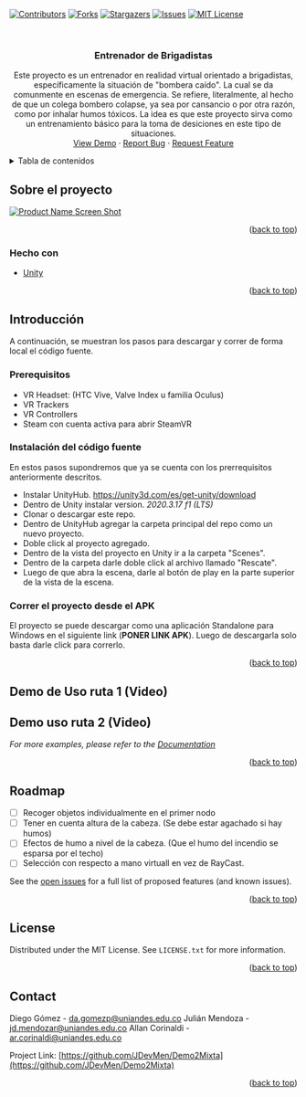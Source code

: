 <div id="top"></div>
<!--
*** Thanks for checking out the Best-README-Template. If you have a suggestion
*** that would make this better, please fork the repo and create a pull request
*** or simply open an issue with the tag "enhancement".
*** Don't forget to give the project a star!
*** Thanks again! Now go create something AMAZING! :D
-->



<!-- PROJECT SHIELDS -->
<!--
*** I'm using markdown "reference style" links for readability.
*** Reference links are enclosed in brackets [ ] instead of parentheses ( ).
*** See the bottom of this document for the declaration of the reference variables
*** for contributors-url, forks-url, etc. This is an optional, concise syntax you may use.
*** https://www.markdownguide.org/basic-syntax/#reference-style-links
-->
[![Contributors][contributors-shield]][contributors-url]
[![Forks][forks-shield]][forks-url]
[![Stargazers][stars-shield]][stars-url]
[![Issues][issues-shield]][issues-url]
[![MIT License][license-shield]][license-url]




<!-- PROJECT LOGO -->
<br />
<div align="center">


<h3 align="center">Entrenador de Brigadistas</h3>

  <p align="center">
  
  Este proyecto es un entrenador en realidad virtual orientado a brigadistas, específicamente la situación de "bombera caído". La cual se da comunmente en escenas de emergencia. 
  Se refiere, literalmente, al hecho de que un colega bombero colapse, ya sea por cansancio o por otra razón, como por inhalar humos tóxicos.
  La idea es que este proyecto sirva como un entrenamiento básico para la toma de desiciones en este tipo de situaciones.
  </br>
    <a href="https://github.com/github_username/repo_name">View Demo</a>
    ·
    <a href="https://github.com/JDevMen/Demo2Mixta/issues">Report Bug</a>
    ·
    <a href="https://github.com/JDevMen/Demo2Mixta/issues">Request Feature</a>
  </p>
</div>



<!-- TABLE OF CONTENTS -->
<details>
  <summary>Tabla de contenidos</summary>
  <ol>
    <li>
      <a href="#about-the-project">Sobre el proyecto</a>
      <ul>
        <li><a href="#built-with">Hecho con</a></li>
      </ul>
    </li>
    <li>
      <a href="#getting-started">Introducción</a>
      <ul>
        <li><a href="#prerequisites">Prerrequisitos</a></li>
        <li><a href="#installation">Instalación</a></li>
      </ul>
    </li>
    <li><a href="#usage">Uso</a></li>
    <li><a href="#roadmap">Roadmap</a></li>
    <li><a href="#license">License</a></li>
    <li><a href="#contact">Contacto</a></li>
  </ol>
</details>



<!-- ABOUT THE PROJECT -->
## Sobre el proyecto

[![Product Name Screen Shot][product-screenshot]](https://example.com)



<p align="right">(<a href="#top">back to top</a>)</p>



### Hecho con

* [Unity](https://unity.com/)

<p align="right">(<a href="#top">back to top</a>)</p>



<!-- GETTING STARTED -->
## Introducción
A continuación, se muestran los pasos para descargar y correr de forma local el código fuente.

 ### Prerequisitos
 
 * VR Headset: (HTC Vive, Valve Index u familia Oculus)
 * VR Trackers
 * VR Controllers
 * Steam con cuenta activa para abrir SteamVR

### Instalación del código fuente
En estos pasos supondremos que ya se cuenta con los prerrequisitos anteriormente descritos.

* Instalar UnityHub. https://unity3d.com/es/get-unity/download
* Dentro de Unity instalar version. *2020.3.17 f1 (LTS)*
* Clonar o descargar este repo.
* Dentro de UnityHub agregar la carpeta principal del repo como un nuevo proyecto.
* Doble click al proyecto agregado.
* Dentro de la vista del proyecto en Unity ir a la carpeta "Scenes".
* Dentro de la carpeta darle doble click al archivo llamado "Rescate".
* Luego de que abra la escena, darle al botón de play en la parte superior de la vista de la escena.

### Correr el proyecto desde el APK

El proyecto se puede descargar como una aplicación Standalone para Windows en el siguiente link (**PONER LINK APK**).
Luego de descargarla solo basta darle click para correrlo.

<p align="right">(<a href="#top">back to top</a>)</p>



<!-- USAGE EXAMPLES -->
## Demo de Uso ruta 1 (Video)


## Demo uso ruta 2 (Video)

_For more examples, please refer to the [Documentation](https://example.com)_

<p align="right">(<a href="#top">back to top</a>)</p>



<!-- ROADMAP -->
## Roadmap

- [ ] Recoger objetos individualmente en el primer nodo
- [ ] Tener en cuenta altura de la cabeza. (Se debe estar agachado si hay humos)
- [ ] Efectos de humo a nivel de la cabeza. (Que el humo del incendio se esparsa por el techo)
- [ ] Selección con respecto a mano virtuall en vez de RayCast.

See the [open issues](https://github.com/github_username/repo_name/issues) for a full list of proposed features (and known issues).

<p align="right">(<a href="#top">back to top</a>)</p>



<!-- LICENSE -->
## License

Distributed under the MIT License. See `LICENSE.txt` for more information.

<p align="right">(<a href="#top">back to top</a>)</p>



<!-- CONTACT -->
## Contact

Diego Gómez  - da.gomezp@uniandes.edu.co
Julián Mendoza - jd.mendozar@uniandes.edu.co
Allan Corinaldi - ar.corinaldi@uniandes.edu.co

Project Link: [https://github.com/JDevMen/Demo2Mixta](https://github.com/JDevMen/Demo2Mixta)

<p align="right">(<a href="#top">back to top</a>)</p>



<!-- MARKDOWN LINKS & IMAGES -->
<!-- https://www.markdownguide.org/basic-syntax/#reference-style-links -->
[contributors-shield]: https://img.shields.io/github/contributors/JDevMen/Demo2Mixta.svg?style=for-the-badge
[contributors-url]: https://github.com/JDevMen/Demo2Mixta/graphs/contributors
[forks-shield]: https://img.shields.io/github/forks/JDevMen/Demo2Mixta.svg?style=for-the-badge
[forks-url]: https://github.com/JDevMen/Demo2Mixta/network/members
[stars-shield]: https://img.shields.io/github/stars/JDevMen/Demo2Mixta.svg?style=for-the-badge
[stars-url]: https://github.com/JDevMen/Demo2Mixta/stargazers
[issues-shield]: https://img.shields.io/github/issues/JDevMen/Demo2Mixta.svg?style=for-the-badge
[issues-url]: https://github.com/JDevMen/Demo2Mixta/issues
[license-shield]: https://img.shields.io/github/license/JDevMen/Demo2Mixta.svg?style=for-the-badge
[license-url]: https://github.com/JDevMen/Demo2Mixta/blob/master/LICENSE.txt
[product-screenshot]: images/screenshot.png
